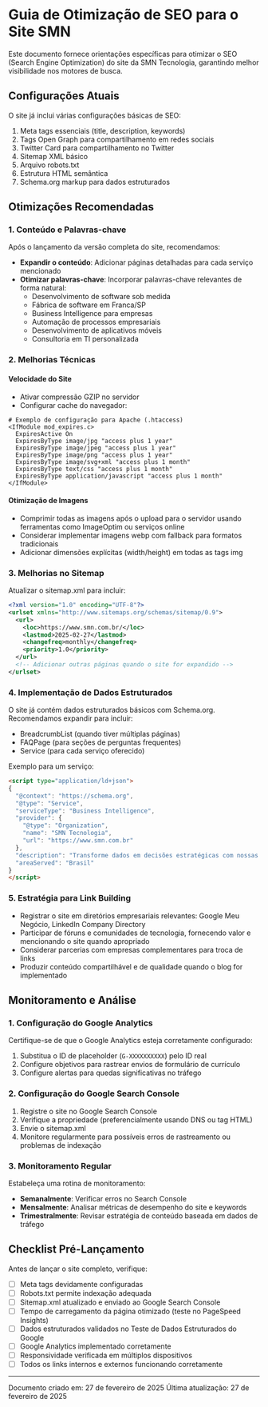 # Guia de Otimização de SEO para o Site SMN

Este documento fornece orientações específicas para otimizar o SEO (Search Engine Optimization) do site da SMN Tecnologia, garantindo melhor visibilidade nos motores de busca.

## Configurações Atuais

O site já inclui várias configurações básicas de SEO:

1. Meta tags essenciais (title, description, keywords)
2. Tags Open Graph para compartilhamento em redes sociais
3. Twitter Card para compartilhamento no Twitter
4. Sitemap XML básico
5. Arquivo robots.txt
6. Estrutura HTML semântica
7. Schema.org markup para dados estruturados

## Otimizações Recomendadas

### 1. Conteúdo e Palavras-chave

Após o lançamento da versão completa do site, recomendamos:

- **Expandir o conteúdo**: Adicionar páginas detalhadas para cada serviço mencionado
- **Otimizar palavras-chave**: Incorporar palavras-chave relevantes de forma natural:
  - Desenvolvimento de software sob medida
  - Fábrica de software em Franca/SP
  - Business Intelligence para empresas
  - Automação de processos empresariais
  - Desenvolvimento de aplicativos móveis
  - Consultoria em TI personalizada

### 2. Melhorias Técnicas

#### Velocidade do Site

- Ativar compressão GZIP no servidor
- Configurar cache do navegador:

```
# Exemplo de configuração para Apache (.htaccess)
<IfModule mod_expires.c>
  ExpiresActive On
  ExpiresByType image/jpg "access plus 1 year"
  ExpiresByType image/jpeg "access plus 1 year"
  ExpiresByType image/png "access plus 1 year"
  ExpiresByType image/svg+xml "access plus 1 month"
  ExpiresByType text/css "access plus 1 month"
  ExpiresByType application/javascript "access plus 1 month"
</IfModule>
```

#### Otimização de Imagens

- Comprimir todas as imagens após o upload para o servidor usando ferramentas como ImageOptim ou serviços online
- Considerar implementar imagens webp com fallback para formatos tradicionais
- Adicionar dimensões explícitas (width/height) em todas as tags img

### 3. Melhorias no Sitemap

Atualizar o sitemap.xml para incluir:

```xml
<?xml version="1.0" encoding="UTF-8"?>
<urlset xmlns="http://www.sitemaps.org/schemas/sitemap/0.9">
  <url>
    <loc>https://www.smn.com.br/</loc>
    <lastmod>2025-02-27</lastmod>
    <changefreq>monthly</changefreq>
    <priority>1.0</priority>
  </url>
  <!-- Adicionar outras páginas quando o site for expandido -->
</urlset>
```

### 4. Implementação de Dados Estruturados

O site já contém dados estruturados básicos com Schema.org. Recomendamos expandir para incluir:

- BreadcrumbList (quando tiver múltiplas páginas)
- FAQPage (para seções de perguntas frequentes)
- Service (para cada serviço oferecido)

Exemplo para um serviço:

```html
<script type="application/ld+json">
{
  "@context": "https://schema.org",
  "@type": "Service",
  "serviceType": "Business Intelligence",
  "provider": {
    "@type": "Organization",
    "name": "SMN Tecnologia",
    "url": "https://www.smn.com.br"
  },
  "description": "Transforme dados em decisões estratégicas com nossas soluções de Business Intelligence.",
  "areaServed": "Brasil"
}
</script>
```

### 5. Estratégia para Link Building

- Registrar o site em diretórios empresariais relevantes: Google Meu Negócio, LinkedIn Company Directory
- Participar de fóruns e comunidades de tecnologia, fornecendo valor e mencionando o site quando apropriado
- Considerar parcerias com empresas complementares para troca de links
- Produzir conteúdo compartilhável e de qualidade quando o blog for implementado

## Monitoramento e Análise

### 1. Configuração do Google Analytics

Certifique-se de que o Google Analytics esteja corretamente configurado:

1. Substitua o ID de placeholder (`G-XXXXXXXXXX`) pelo ID real
2. Configure objetivos para rastrear envios de formulário de currículo
3. Configure alertas para quedas significativas no tráfego

### 2. Configuração do Google Search Console

1. Registre o site no Google Search Console
2. Verifique a propriedade (preferencialmente usando DNS ou tag HTML)
3. Envie o sitemap.xml
4. Monitore regularmente para possíveis erros de rastreamento ou problemas de indexação

### 3. Monitoramento Regular

Estabeleça uma rotina de monitoramento:

- **Semanalmente**: Verificar erros no Search Console
- **Mensalmente**: Analisar métricas de desempenho do site e keywords
- **Trimestralmente**: Revisar estratégia de conteúdo baseada em dados de tráfego

## Checklist Pré-Lançamento

Antes de lançar o site completo, verifique:

- [ ] Meta tags devidamente configuradas
- [ ] Robots.txt permite indexação adequada
- [ ] Sitemap.xml atualizado e enviado ao Google Search Console
- [ ] Tempo de carregamento da página otimizado (teste no PageSpeed Insights)
- [ ] Dados estruturados validados no Teste de Dados Estruturados do Google
- [ ] Google Analytics implementado corretamente
- [ ] Responsividade verificada em múltiplos dispositivos
- [ ] Todos os links internos e externos funcionando corretamente

---

Documento criado em: 27 de fevereiro de 2025
Última atualização: 27 de fevereiro de 2025